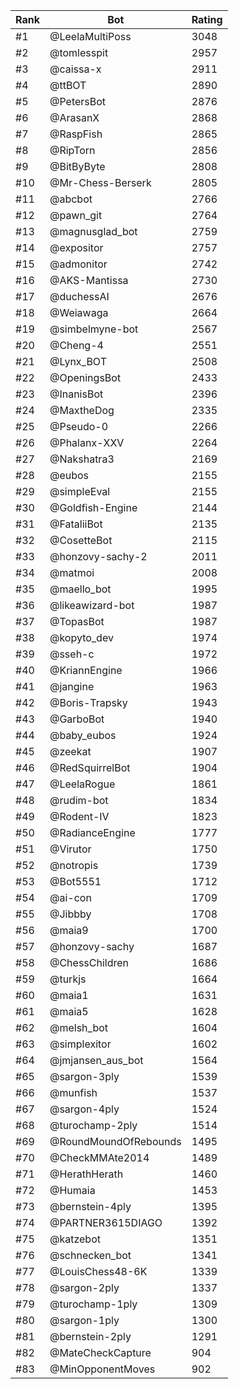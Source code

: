Rank|Bot|Rating
---|---|---
#1|@LeelaMultiPoss|3048
#2|@tomlesspit|2957
#3|@caissa-x|2911
#4|@ttBOT|2890
#5|@PetersBot|2876
#6|@ArasanX|2868
#7|@RaspFish|2865
#8|@RipTorn|2856
#9|@BitByByte|2808
#10|@Mr-Chess-Berserk|2805
#11|@abcbot|2766
#12|@pawn_git|2764
#13|@magnusglad_bot|2759
#14|@expositor|2757
#15|@admonitor|2742
#16|@AKS-Mantissa|2730
#17|@duchessAI|2676
#18|@Weiawaga|2664
#19|@simbelmyne-bot|2567
#20|@Cheng-4|2551
#21|@Lynx_BOT|2508
#22|@OpeningsBot|2433
#23|@InanisBot|2396
#24|@MaxtheDog|2335
#25|@Pseudo-0|2266
#26|@Phalanx-XXV|2264
#27|@Nakshatra3|2169
#28|@eubos|2155
#29|@simpleEval|2155
#30|@Goldfish-Engine|2144
#31|@FataliiBot|2135
#32|@CosetteBot|2115
#33|@honzovy-sachy-2|2011
#34|@matmoi|2008
#35|@maello_bot|1995
#36|@likeawizard-bot|1987
#37|@TopasBot|1987
#38|@kopyto_dev|1974
#39|@sseh-c|1972
#40|@KriannEngine|1966
#41|@jangine|1963
#42|@Boris-Trapsky|1943
#43|@GarboBot|1940
#44|@baby_eubos|1924
#45|@zeekat|1907
#46|@RedSquirrelBot|1904
#47|@LeelaRogue|1861
#48|@rudim-bot|1834
#49|@Rodent-IV|1823
#50|@RadianceEngine|1777
#51|@Virutor|1750
#52|@notropis|1739
#53|@Bot5551|1712
#54|@ai-con|1709
#55|@Jibbby|1708
#56|@maia9|1700
#57|@honzovy-sachy|1687
#58|@ChessChildren|1686
#59|@turkjs|1664
#60|@maia1|1631
#61|@maia5|1628
#62|@melsh_bot|1604
#63|@simplexitor|1602
#64|@jmjansen_aus_bot|1564
#65|@sargon-3ply|1539
#66|@munfish|1537
#67|@sargon-4ply|1524
#68|@turochamp-2ply|1514
#69|@RoundMoundOfRebounds|1495
#70|@CheckMMAte2014|1489
#71|@HerathHerath|1460
#72|@Humaia|1453
#73|@bernstein-4ply|1395
#74|@PARTNER3615DIAGO|1392
#75|@katzebot|1351
#76|@schnecken_bot|1341
#77|@LouisChess48-6K|1339
#78|@sargon-2ply|1337
#79|@turochamp-1ply|1309
#80|@sargon-1ply|1300
#81|@bernstein-2ply|1291
#82|@MateCheckCapture|904
#83|@MinOpponentMoves|902
